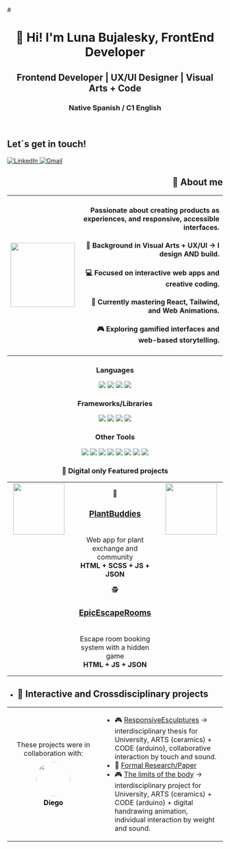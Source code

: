 #<h1 align="center">👋 Hi! I'm Luna Bujalesky, FrontEnd Developer</h1>
<h2 align="center">Frontend Developer | UX/UI Designer | Visual Arts + Code</h2>
<h3 align="center">Native Spanish / C1 English</h3>
<br>

## Let´s get in touch!
  
<a href="https://www.linkedin.com/in/luna-bujalesky-b60561267" target="_blank">
  <img src="https://img.shields.io/badge/LinkedIn-0077B5?style=for-the-badge&logo=linkedin&logoColor=white" alt="LinkedIn"/>
</a>

  <a href="mailto:bujaleskyluna@gmail.com">
  <img src="https://img.shields.io/badge/Gmail-D14836?style=for-the-badge&logo=gmail&logoColor=white" alt="Gmail"/>
</a>  

<!--
**LunaBujalesky/LunaBujalesky** is a ✨ _special_ ✨ repository because its `README.md` (this file) appears on your GitHub profile.-->
<h2 align="right">🚀 About me</h2>
<table>
  <tr>
    <td>
      <!-- GIF a la izquierda -->
      <img src="https://thekenji.xyz/images/toaddance1.gif" width="150"/>
    </td>
  <td align="right">
  <h4>          Passionate about creating products as experiences, and responsive, accessible interfaces.</h4>
  <h4>          🎨 Background in Visual Arts + UX/UI → I design AND build.</h4>
  <h4>          💻 Focused on interactive web apps and creative coding.</h4>
  <h4>          🌱 Currently mastering React, Tailwind, and Web Animations.</h4>
  <h4>          🎮 Exploring gamified interfaces and web-based storytelling.</h4>
</td>
</table>
<h3 align="center">Languages</h3>
<p align="center">
  <img src="https://img.shields.io/badge/JavaScript-F7DF1E?style=for-the-badge&logo=javascript&logoColor=black"/>
  <img src="https://img.shields.io/badge/HTML5-E34F26?style=for-the-badge&logo=html5&logoColor=white"/>
  <img src="https://img.shields.io/badge/CSS3-1572B6?style=for-the-badge&logo=css3&logoColor=white"/>
  <img src="https://img.shields.io/badge/SCSS-CC6699?style=for-the-badge&logo=sass&logoColor=white"/>
</p>

<h3 align="center">Frameworks/Libraries</h3>
<p align="center">
  <img src="https://img.shields.io/badge/React-61DAFB?style=for-the-badge&logo=react&logoColor=black"/>
  <img src="https://img.shields.io/badge/Next.js-000000?style=for-the-badge&logo=next.js&logoColor=white"/>
  <img src="https://img.shields.io/badge/jQuery-0769AD?style=for-the-badge&logo=jquery&logoColor=white"/>
  <img src="https://img.shields.io/badge/Bootstrap-7952B3?style=for-the-badge&logo=bootstrap&logoColor=white"/>
</p>

<h3 align="center">Other Tools</h3>
<p align="center">
  <img src="https://img.shields.io/badge/Figma-F24E1E?style=for-the-badge&logo=figma&logoColor=white"/>
  <img src="https://img.shields.io/badge/Illustrator-FF9A00?style=for-the-badge&logo=adobeillustrator&logoColor=white"/>
  <img src="https://img.shields.io/badge/Photoshop-31A8FF?style=for-the-badge&logo=adobephotoshop&logoColor=white"/>
  <img src="https://img.shields.io/badge/Adobe_CC-FF0000?style=for-the-badge&logo=adobe&logoColor=white"/>
  <img src="https://img.shields.io/badge/Git-F05032?style=for-the-badge&logo=git&logoColor=white"/>
  <img src="https://img.shields.io/badge/GitHub-181717?style=for-the-badge&logo=github&logoColor=white"/>
  <img src="https://img.shields.io/badge/VS_Code-007ACC?style=for-the-badge&logo=visual-studio-code&logoColor=white"/>
  <img src="https://img.shields.io/badge/Node.js-339933?style=for-the-badge&logo=node.js&logoColor=white"/>
</p>
    <h3 align="center">📌 Digital only Featured projects</h3>
<table align="center">
  <tr>
    <td valign="top" align="center" width="150">
      <img src="https://media2.giphy.com/media/v1.Y2lkPTc5MGI3NjExYWJhd2k4dDIyZHNyNnluMTF6amJmenpyand4YWRlOTJoN2ZtcHRhZCZlcD12MV9pbnRlcm5hbF9naWZfYnlfaWQmY3Q9cw/sZ6ipJV1HDOajnb7Rg/giphy.gif" width="120"/>
    </td>
    <td valign="top" align="center" style="padding: 0 20px;">
      <p style="margin-bottom: 20px;">
        🌱 <h3><a href="https://plantbuddiesapp.netlify.app">PlantBuddies</a></h3><br/>
        Web app for plant exchange and community<br/>
        <b>HTML + SCSS + JS + JSON</b>
      </p>
      <p>
        🕵️ <h3><a href="https://epicescaperooms.netlify.app">EpicEscapeRooms</a></h3><br/>
        Escape room booking system with a hidden game<br/>
        <b>HTML + JS + JSON</b>
      </p>
    </td>
    <td valign="top" align="center" width="150">
      <img src="https://media1.giphy.com/media/v1.Y2lkPTc5MGI3NjExc3BkbzNzemFhazJydGFmOWUydGtoZXRnM2ZtczZkNGV1NTVnbG43YSZlcD12MV9pbnRlcm5hbF9naWZfYnlfaWQmY3Q9cw/9rPrjB5xxuFkxcYVTC/giphy.gif" width="120"/>
    </td>
  </tr>
</table>

- ## 📌 Interactive and Crossdisciplinary projects   
<table>
  <tr>
    <!-- Columna izquierda: colaboración -->
    <td width="200" valign="middle" align="center">
      <p style="margin: 0;">These projects were in collaboration with:</p>
      <a href="https://github.com/die-jimenez" target="_blank" style="text-decoration: none;">
        <img src="https://github.com/die-jimenez.png?size=80" width="80" height="80" style="border-radius: 50%; margin-top: 10px;" />
      </a>
      <p style="margin: 5px 0 0 0; font-weight: bold; color: #000;">Diego</p>
    </td>
    <td valign="top" align="left">
      <ul>
        <li>🎮 <a href="https://www.youtube.com/watch?v=eLbe9coqZmc">ResponsiveEsculptures</a> → interdisciplinary thesis for University, ARTS (ceramics) + CODE (arduino), collaborative interaction by touch and sound.</li>
        <li>📄 <a href="https://sedici.unlp.edu.ar/handle/10915/176935">Formal Research/Paper</a></li>
        <li>🎮 <a href="https://www.instagram.com/p/C0XX4etv7KJ">The limits of the body</a> → interdisciplinary project for University, ARTS (ceramics) + CODE (arduino) + digital handrawing animation, individual interaction by weight and sound.</li>
      </ul>
    </td>
  </tr>
</table>

